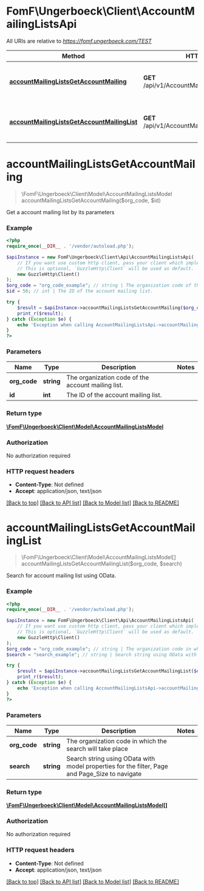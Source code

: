 # FomF\Ungerboeck\Client\AccountMailingListsApi

All URIs are relative to *https://fomf.ungerboeck.com/TEST*

Method | HTTP request | Description
------------- | ------------- | -------------
[**accountMailingListsGetAccountMailing**](AccountMailingListsApi.md#accountMailingListsGetAccountMailing) | **GET** /api/v1/AccountMailingLists/{OrgCode}/{ID} | Get a account mailing list by its parameters
[**accountMailingListsGetAccountMailingList**](AccountMailingListsApi.md#accountMailingListsGetAccountMailingList) | **GET** /api/v1/AccountMailingLists/{OrgCode} | Search for account mailing list using OData.


# **accountMailingListsGetAccountMailing**
> \FomF\Ungerboeck\Client\Model\AccountMailingListsModel accountMailingListsGetAccountMailing($org_code, $id)

Get a account mailing list by its parameters

### Example
```php
<?php
require_once(__DIR__ . '/vendor/autoload.php');

$apiInstance = new FomF\Ungerboeck\Client\Api\AccountMailingListsApi(
    // If you want use custom http client, pass your client which implements `GuzzleHttp\ClientInterface`.
    // This is optional, `GuzzleHttp\Client` will be used as default.
    new GuzzleHttp\Client()
);
$org_code = "org_code_example"; // string | The organization code of the account mailing list.
$id = 56; // int | The ID of the account mailing list.

try {
    $result = $apiInstance->accountMailingListsGetAccountMailing($org_code, $id);
    print_r($result);
} catch (Exception $e) {
    echo 'Exception when calling AccountMailingListsApi->accountMailingListsGetAccountMailing: ', $e->getMessage(), PHP_EOL;
}
?>
```

### Parameters

Name | Type | Description  | Notes
------------- | ------------- | ------------- | -------------
 **org_code** | **string**| The organization code of the account mailing list. |
 **id** | **int**| The ID of the account mailing list. |

### Return type

[**\FomF\Ungerboeck\Client\Model\AccountMailingListsModel**](../Model/AccountMailingListsModel.md)

### Authorization

No authorization required

### HTTP request headers

 - **Content-Type**: Not defined
 - **Accept**: application/json, text/json

[[Back to top]](#) [[Back to API list]](../../README.md#documentation-for-api-endpoints) [[Back to Model list]](../../README.md#documentation-for-models) [[Back to README]](../../README.md)

# **accountMailingListsGetAccountMailingList**
> \FomF\Ungerboeck\Client\Model\AccountMailingListsModel[] accountMailingListsGetAccountMailingList($org_code, $search)

Search for account mailing list using OData.

### Example
```php
<?php
require_once(__DIR__ . '/vendor/autoload.php');

$apiInstance = new FomF\Ungerboeck\Client\Api\AccountMailingListsApi(
    // If you want use custom http client, pass your client which implements `GuzzleHttp\ClientInterface`.
    // This is optional, `GuzzleHttp\Client` will be used as default.
    new GuzzleHttp\Client()
);
$org_code = "org_code_example"; // string | The organization code in which the search will take place
$search = "search_example"; // string | Search string using OData with model properties for the filter, Page and Page_Size to navigate

try {
    $result = $apiInstance->accountMailingListsGetAccountMailingList($org_code, $search);
    print_r($result);
} catch (Exception $e) {
    echo 'Exception when calling AccountMailingListsApi->accountMailingListsGetAccountMailingList: ', $e->getMessage(), PHP_EOL;
}
?>
```

### Parameters

Name | Type | Description  | Notes
------------- | ------------- | ------------- | -------------
 **org_code** | **string**| The organization code in which the search will take place |
 **search** | **string**| Search string using OData with model properties for the filter, Page and Page_Size to navigate |

### Return type

[**\FomF\Ungerboeck\Client\Model\AccountMailingListsModel[]**](../Model/AccountMailingListsModel.md)

### Authorization

No authorization required

### HTTP request headers

 - **Content-Type**: Not defined
 - **Accept**: application/json, text/json

[[Back to top]](#) [[Back to API list]](../../README.md#documentation-for-api-endpoints) [[Back to Model list]](../../README.md#documentation-for-models) [[Back to README]](../../README.md)

